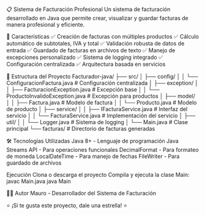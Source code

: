 📋 Sistema de Facturación Profesional
Un sistema de facturación desarrollado en Java que permite crear, visualizar y guardar facturas de manera profesional y eficiente.

🚀 Características
✅ Creación de facturas con múltiples productos
✅ Cálculo automático de subtotales, IVA y total
✅ Validación robusta de datos de entrada
✅ Guardado de facturas en archivos de texto
✅ Manejo de excepciones personalizado
✅ Sistema de logging integrado
✅ Configuración centralizada
✅ Arquitectura basada en servicios

📁 Estructura del Proyecto
Facturador-java/
├── src/
│   ├── config/
│   │   └── ConfiguracionFactura.java    # Configuración centralizada
│   ├── exception/
│   │   ├── FacturacionException.java    # Excepción base
│   │   └── ProductoInvalidoException.java # Excepción para productos
│   ├── model/
│   │   ├── Factura.java                 # Modelo de factura
│   │   └── Producto.java                # Modelo de producto
│   ├── service/
│   │   ├── IFacturaService.java         # Interfaz del servicio
│   │   └── FacturaService.java          # Implementación del servicio
│   ├── util/
│   │   └── Logger.java                  # Sistema de logging
│   └── Main.java                        # Clase principal
└── facturas/                            # Directorio de facturas generadas

🛠️ Tecnologías Utilizadas
Java 8+ - Lenguaje de programación
Java Streams API - Para operaciones funcionales
DecimalFormat - Para formateo de moneda
LocalDateTime - Para manejo de fechas
FileWriter - Para guardado de archivos

Ejecución
Clona o descarga el proyecto
Compila y ejecuta la clase Main:
javac Main.java
java Main

👨‍💻 Autor
Mauro - Desarrollador del Sistema de Facturación

⭐ ¡Si te gusta este proyecto, dale una estrella! ⭐

